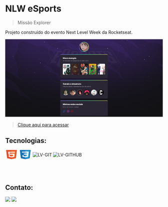 # NLW eSports
>Missão Explorer

Projeto construído do evento Next Level Week da Rocketseat.

![preview](./.github/preview.png)

>[Clique aqui para acessar](https://lordvitor11.github.io/NLW-eSports-Explorer)
## Tecnologias:

<div style="display: inline_block">
    <img title="HTML5" align="center" alt="LV-HTML" height="30" width="40" src="https://raw.githubusercontent.com/devicons/devicon/master/icons/html5/html5-original.svg">
    <img title="CSS3" align="center" alt="LV-CSS" height="30" width="40" src="https://raw.githubusercontent.com/devicons/devicon/master/icons/css3/css3-original.svg">
    <img title="Git" align="center" alt="LV-GIT" height="30" width="40" src="https://raw.githubusercontent.com/jmnote/z-icons/master/svg/git.svg">
    <img title="GitHub" align="center" alt="LV-GITHUB" height="30" width="40" src="https://raw.githubusercontent.com/jmnote/z-icons/master/svg/github.svg">
</div>

</br></br>
## Contato:
<a href="https://discord.gg/42rtjvwzGf" target="_blank"><img src="https://img.shields.io/badge/Discord-7289DA?style=for-the-badge&logo=discord&logoColor=white" target="_blank"></a> 
<a href = "mailto:vitorcesarsouza7@gmail.com"><img src="https://img.shields.io/badge/-Gmail-%23333?style=for-the-badge&logo=gmail&logoColor=white" target="_blank"></a>